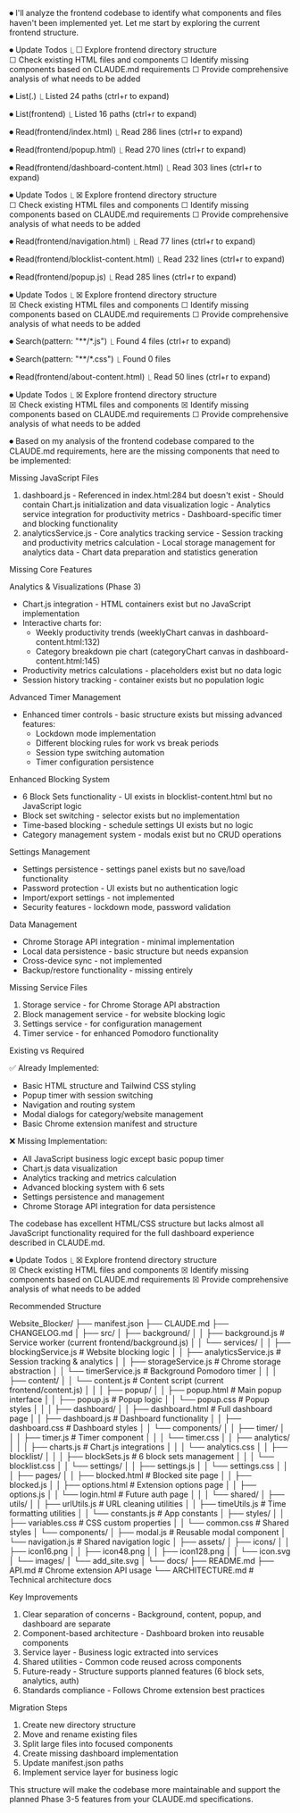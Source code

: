 ⏺ I'll analyze the frontend codebase to identify what components and files haven't been implemented yet. Let me start by exploring the current frontend structure.

⏺ Update Todos
  ⎿  ☐ Explore frontend directory structure                       
     ☐ Check existing HTML files and components
     ☐ Identify missing components based on CLAUDE.md requirements
     ☐ Provide comprehensive analysis of what needs to be added

⏺ List(.)
  ⎿  Listed 24 paths (ctrl+r to expand)

⏺ List(frontend)
  ⎿  Listed 16 paths (ctrl+r to expand)

⏺ Read(frontend/index.html)
  ⎿  Read 286 lines (ctrl+r to expand)

⏺ Read(frontend/popup.html)
  ⎿  Read 270 lines (ctrl+r to expand)

⏺ Read(frontend/dashboard-content.html)
  ⎿  Read 303 lines (ctrl+r to expand)

⏺ Update Todos
  ⎿  ☒ Explore frontend directory structure                       
     ☐ Check existing HTML files and components
     ☐ Identify missing components based on CLAUDE.md requirements
     ☐ Provide comprehensive analysis of what needs to be added

⏺ Read(frontend/navigation.html)
  ⎿  Read 77 lines (ctrl+r to expand)

⏺ Read(frontend/blocklist-content.html)
  ⎿  Read 232 lines (ctrl+r to expand)

⏺ Read(frontend/popup.js)
  ⎿  Read 285 lines (ctrl+r to expand)

⏺ Update Todos
  ⎿  ☒ Explore frontend directory structure                       
     ☒ Check existing HTML files and components
     ☐ Identify missing components based on CLAUDE.md requirements
     ☐ Provide comprehensive analysis of what needs to be added

⏺ Search(pattern: "**/*.js")
  ⎿  Found 4 files (ctrl+r to expand)

⏺ Search(pattern: "**/*.css")
  ⎿  Found 0 files 

⏺ Read(frontend/about-content.html)
  ⎿  Read 50 lines (ctrl+r to expand)

⏺ Update Todos
  ⎿  ☒ Explore frontend directory structure                       
     ☒ Check existing HTML files and components
     ☒ Identify missing components based on CLAUDE.md requirements
     ☐ Provide comprehensive analysis of what needs to be added

⏺ Based on my analysis of the frontend codebase compared to the CLAUDE.md requirements, here are the missing components that need to be implemented:

  Missing JavaScript Files

  1. dashboard.js - Referenced in index.html:284 but doesn't exist
    - Should contain Chart.js initialization and data visualization logic
    - Analytics service integration for productivity metrics
    - Dashboard-specific timer and blocking functionality
  2. analyticsService.js - Core analytics tracking service
    - Session tracking and productivity metrics calculation
    - Local storage management for analytics data
    - Chart data preparation and statistics generation

  Missing Core Features

  Analytics & Visualizations (Phase 3)

  - Chart.js integration - HTML containers exist but no JavaScript implementation
  - Interactive charts for:
    - Weekly productivity trends (weeklyChart canvas in dashboard-content.html:132)
    - Category breakdown pie chart (categoryChart canvas in dashboard-content.html:145)
  - Productivity metrics calculations - placeholders exist but no data logic
  - Session history tracking - container exists but no population logic

  Advanced Timer Management

  - Enhanced timer controls - basic structure exists but missing advanced features:
    - Lockdown mode implementation
    - Different blocking rules for work vs break periods
    - Session type switching automation
    - Timer configuration persistence

  Enhanced Blocking System

  - 6 Block Sets functionality - UI exists in blocklist-content.html but no JavaScript logic
  - Block set switching - selector exists but no implementation
  - Time-based blocking - schedule settings UI exists but no logic
  - Category management system - modals exist but no CRUD operations

  Settings Management

  - Settings persistence - settings panel exists but no save/load functionality
  - Password protection - UI exists but no authentication logic
  - Import/export settings - not implemented
  - Security features - lockdown mode, password validation

  Data Management

  - Chrome Storage API integration - minimal implementation
  - Local data persistence - basic structure but needs expansion
  - Cross-device sync - not implemented
  - Backup/restore functionality - missing entirely

  Missing Service Files

  1. Storage service - for Chrome Storage API abstraction
  2. Block management service - for website blocking logic
  3. Settings service - for configuration management
  4. Timer service - for enhanced Pomodoro functionality

  Existing vs Required

  ✅ Already Implemented:
  - Basic HTML structure and Tailwind CSS styling
  - Popup timer with session switching
  - Navigation and routing system
  - Modal dialogs for category/website management
  - Basic Chrome extension manifest and structure

  ❌ Missing Implementation:
  - All JavaScript business logic except basic popup timer
  - Chart.js data visualization
  - Analytics tracking and metrics calculation
  - Advanced blocking system with 6 sets
  - Settings persistence and management
  - Chrome Storage API integration for data persistence

  The codebase has excellent HTML/CSS structure but lacks almost all JavaScript functionality required for the full dashboard experience described in CLAUDE.md.

⏺ Update Todos
  ⎿  ☒ Explore frontend directory structure                       
     ☒ Check existing HTML files and components
     ☒ Identify missing components based on CLAUDE.md requirements
     ☒ Provide comprehensive analysis of what needs to be added


  Recommended Structure

  Website_Blocker/
  ├── manifest.json
  ├── CLAUDE.md
  ├── CHANGELOG.md
  │
  ├── src/
  │   ├── background/
  │   │   ├── background.js          # Service worker (current frontend/background.js)
  │   │   └── services/
  │   │       ├── blockingService.js  # Website blocking logic
  │   │       ├── analyticsService.js # Session tracking & analytics
  │   │       ├── storageService.js   # Chrome storage abstraction
  │   │       └── timerService.js     # Background Pomodoro timer
  │   │
  │   ├── content/
  │   │   └── content.js             # Content script (current frontend/content.js)
  │   │
  │   ├── popup/
  │   │   ├── popup.html             # Main popup interface
  │   │   ├── popup.js               # Popup logic
  │   │   └── popup.css              # Popup styles
  │   │
  │   ├── dashboard/
  │   │   ├── dashboard.html         # Full dashboard page
  │   │   ├── dashboard.js           # Dashboard functionality
  │   │   ├── dashboard.css          # Dashboard styles
  │   │   └── components/
  │   │       ├── timer/
  │   │       │   ├── timer.js       # Timer component
  │   │       │   └── timer.css
  │   │       ├── analytics/
  │   │       │   ├── charts.js      # Chart.js integrations
  │   │       │   └── analytics.css
  │   │       ├── blocklist/
  │   │       │   ├── blockSets.js   # 6 block sets management
  │   │       │   └── blocklist.css
  │   │       └── settings/
  │   │           ├── settings.js
  │   │           └── settings.css
  │   │
  │   ├── pages/
  │   │   ├── blocked.html           # Blocked site page
  │   │   ├── blocked.js
  │   │   ├── options.html           # Extension options page
  │   │   ├── options.js
  │   │   └── login.html             # Future auth page
  │   │
  │   └── shared/
  │       ├── utils/
  │       │   ├── urlUtils.js        # URL cleaning utilities
  │       │   ├── timeUtils.js       # Time formatting utilities
  │       │   └── constants.js       # App constants
  │       ├── styles/
  │       │   ├── variables.css      # CSS custom properties
  │       │   └── common.css         # Shared styles
  │       └── components/
  │           ├── modal.js           # Reusable modal component
  │           └── navigation.js      # Shared navigation logic
  │
  ├── assets/
  │   ├── icons/
  │   │   ├── icon16.png
  │   │   ├── icon48.png
  │   │   ├── icon128.png
  │   │   └── icon.svg
  │   └── images/
  │       └── add_site.svg
  │
  └── docs/
      ├── README.md
      ├── API.md                     # Chrome extension API usage
      └── ARCHITECTURE.md            # Technical architecture docs

  Key Improvements

  1. Clear separation of concerns - Background, content, popup, and dashboard are separate
  2. Component-based architecture - Dashboard broken into reusable components
  3. Service layer - Business logic extracted into services
  4. Shared utilities - Common code reused across components
  5. Future-ready - Structure supports planned features (6 block sets, analytics, auth)
  6. Standards compliance - Follows Chrome extension best practices

  Migration Steps

  1. Create new directory structure
  2. Move and rename existing files
  3. Split large files into focused components
  4. Create missing dashboard implementation
  5. Update manifest.json paths
  6. Implement service layer for business logic

  This structure will make the codebase more maintainable and support the planned Phase 3-5 features from your CLAUDE.md specifications.   